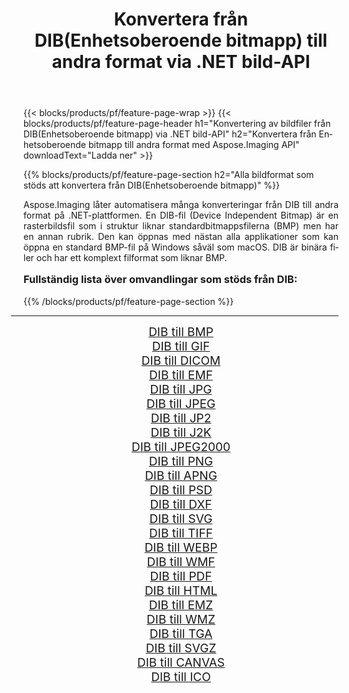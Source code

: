 ﻿---
title: Konvertera från DIB(Enhetsoberoende bitmapp) till andra format via .NET bild-API 
weight: 3920
url: /sv/net/conversion/from/dib/ 
lang: sv
langdirlevel: 2
locales: zh-hans,ja,it,ru,de,es,fr,nl,id,lt,pl,pt,vi,tr,ko,zh-hant,ar,hi,th,sv,cs,uk,he
description: Med Aspose.Imaging kan du enkelt konvertera från DIB(Enhetsoberoende bitmapp) till ett annat format
---

{{< blocks/products/pf/feature-page-wrap >}}
{{< blocks/products/pf/feature-page-header h1="Konvertering av bildfiler från DIB(Enhetsoberoende bitmapp) via .NET bild-API" h2="Konvertera från Enhetsoberoende bitmapp till andra format med Aspose.Imaging API" downloadText="Ladda ner" >}}


{{% blocks/products/pf/feature-page-section  h2="Alla bildformat som stöds att konvertera från DIB(Enhetsoberoende bitmapp)" %}}
<p align=justify>Aspose.Imaging låter automatisera många konverteringar från DIB till andra format på .NET-plattformen. En DIB-fil (Device Independent Bitmap) är en rasterbildsfil som i struktur liknar standardbitmappsfilerna (BMP) men har en annan rubrik. Den kan öppnas med nästan alla applikationer som kan öppna en standard BMP-fil på Windows såväl som macOS. DIB är binära filer och har ett komplext filformat som liknar BMP.</p>
<h3 style="margin-top:16px;">
Fullständig lista över omvandlingar som stöds från DIB:
</h3>
{{% /blocks/products/pf/feature-page-section %}}
<div class="container-fluid productfamilypage bg-gray">
    <div class="convertypes bg-gray agp-content section">
        <div class="container">
		<hr style="margin-left:-20px;"/>
		<div class="row other-converters" style="gap: 10px;font-size: 19px;text-align:center;">
		    <div class='col-md-3 other-converter remove-lp remove-rp'><a href="/imaging/sv/net/conversion/dib-to-bmp/" style="padding:15px;">DIB till BMP</a></div><div class='col-md-3 other-converter remove-lp remove-rp'><a href="/imaging/sv/net/conversion/dib-to-gif/" style="padding:15px;">DIB till GIF</a></div><div class='col-md-3 other-converter remove-lp remove-rp'><a href="/imaging/sv/net/conversion/dib-to-dicom/" style="padding:15px;">DIB till DICOM</a></div><div class='col-md-3 other-converter remove-lp remove-rp'><a href="/imaging/sv/net/conversion/dib-to-emf/" style="padding:15px;">DIB till EMF</a></div><div class='col-md-3 other-converter remove-lp remove-rp'><a href="/imaging/sv/net/conversion/dib-to-jpg/" style="padding:15px;">DIB till JPG</a></div><div class='col-md-3 other-converter remove-lp remove-rp'><a href="/imaging/sv/net/conversion/dib-to-jpeg/" style="padding:15px;">DIB till JPEG</a></div><div class='col-md-3 other-converter remove-lp remove-rp'><a href="/imaging/sv/net/conversion/dib-to-jp2/" style="padding:15px;">DIB till JP2</a></div><div class='col-md-3 other-converter remove-lp remove-rp'><a href="/imaging/sv/net/conversion/dib-to-j2k/" style="padding:15px;">DIB till J2K</a></div><div class='col-md-3 other-converter remove-lp remove-rp'><a href="/imaging/sv/net/conversion/dib-to-jpeg2000/" style="padding:15px;">DIB till JPEG2000</a></div><div class='col-md-3 other-converter remove-lp remove-rp'><a href="/imaging/sv/net/conversion/dib-to-png/" style="padding:15px;">DIB till PNG</a></div><div class='col-md-3 other-converter remove-lp remove-rp'><a href="/imaging/sv/net/conversion/dib-to-apng/" style="padding:15px;">DIB till APNG</a></div><div class='col-md-3 other-converter remove-lp remove-rp'><a href="/imaging/sv/net/conversion/dib-to-psd/" style="padding:15px;">DIB till PSD</a></div><div class='col-md-3 other-converter remove-lp remove-rp'><a href="/imaging/sv/net/conversion/dib-to-dxf/" style="padding:15px;">DIB till DXF</a></div><div class='col-md-3 other-converter remove-lp remove-rp'><a href="/imaging/sv/net/conversion/dib-to-svg/" style="padding:15px;">DIB till SVG</a></div><div class='col-md-3 other-converter remove-lp remove-rp'><a href="/imaging/sv/net/conversion/dib-to-tiff/" style="padding:15px;">DIB till TIFF</a></div><div class='col-md-3 other-converter remove-lp remove-rp'><a href="/imaging/sv/net/conversion/dib-to-webp/" style="padding:15px;">DIB till WEBP</a></div><div class='col-md-3 other-converter remove-lp remove-rp'><a href="/imaging/sv/net/conversion/dib-to-wmf/" style="padding:15px;">DIB till WMF</a></div><div class='col-md-3 other-converter remove-lp remove-rp'><a href="/imaging/sv/net/conversion/dib-to-pdf/" style="padding:15px;">DIB till PDF</a></div><div class='col-md-3 other-converter remove-lp remove-rp'><a href="/imaging/sv/net/conversion/dib-to-html/" style="padding:15px;">DIB till HTML</a></div><div class='col-md-3 other-converter remove-lp remove-rp'><a href="/imaging/sv/net/conversion/dib-to-emz/" style="padding:15px;">DIB till EMZ</a></div><div class='col-md-3 other-converter remove-lp remove-rp'><a href="/imaging/sv/net/conversion/dib-to-wmz/" style="padding:15px;">DIB till WMZ</a></div><div class='col-md-3 other-converter remove-lp remove-rp'><a href="/imaging/sv/net/conversion/dib-to-tga/" style="padding:15px;">DIB till TGA</a></div><div class='col-md-3 other-converter remove-lp remove-rp'><a href="/imaging/sv/net/conversion/dib-to-svgz/" style="padding:15px;">DIB till SVGZ</a></div><div class='col-md-3 other-converter remove-lp remove-rp'><a href="/imaging/sv/net/conversion/dib-to-canvas/" style="padding:15px;">DIB till CANVAS</a></div><div class='col-md-3 other-converter remove-lp remove-rp'><a href="/imaging/sv/net/conversion/dib-to-ico/" style="padding:15px;">DIB till ICO</a></div>
                </div>
        </div>
    </div>
</div>
<br/>

